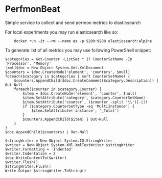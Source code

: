 PerfmonBeat
===========

Simple service to collect and send permon metrics to elasticsearch

For local experiments you may run elasticsearch like so:

```
	docker run -it --rm --name es -p 9200:9200 elasticsearch:alpine
```

To generate list of all metrics you may use following PowerShell snippet:

```
$categories = Get-Counter -ListSet * |? CounterSetName -In 'Processor', 'Memory'
[xml]$doc = New-Object System.Xml.XmlDocument
$counters = $doc.CreateNode('element', 'counters', $null)
foreach($category in $categories | sort CounterSetName) {
    $counters.AppendChild($doc.CreateComment($category.Description)) | Out-Null
    foreach($counter in $category.Counter) {
        $item = $doc.CreateNode('element', 'counter', $null)
        $item.SetAttribute('category', $category.CounterSetName)
        $item.SetAttribute('counter', ($counter -split '\\')[-1])
        if ($category.CounterSetType -eq 'MultiInstance') {
            $item.SetAttribute('instance', '_Total')
        }
        $counters.AppendChild($item) | Out-Null
    }
}
$doc.AppendChild($counters) | Out-Null

$stringWriter = New-Object System.IO.StringWriter
$writer = New-Object System.XMl.XmlTextWriter $stringWriter
$writer.Formatting = 'Indented'
$writer.Indentation = 2
$doc.WriteContentTo($writer)
$writer.Flush()
$stringWriter.Flush()
Write-Output $stringWriter.ToString()
```
